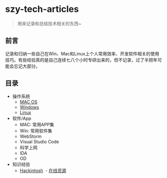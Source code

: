 # szy-tech-articles

> 用来记录和总结技术相关的东西~

## 前言

记录和归纳一些自己在Win、Mac和Linux上个人常用效率、开发软件相关的使用技巧。有些经验真的是自己连续七八个小时专研出来的，但不记录，过了半把年可能会忘记大部分。


## 目录

- 操作系统
  - [MAC OS](https://github.com/szy0syz/szy-tech-articles/blob/master/OS/MAC.md)
  - [Windows](https://github.com/szy0syz/szy-tech-articles/blob/master/OS/Windows.md)
  - [Linux](https://github.com/szy0syz/szy-tech-articles/blob/master/OS/Linux.md)
- 软件/App
  - MAC: 常用APP集
  - Win: 常用软件集
  - WebStorm
  - Visual Studio Code
  - 科学上网
  - IDA
  - OD
- 知识经验
  - [Hackintosh](https://github.com/szy0syz/szy-tech-articles/blob/master/Knowledge/Hackintosh.md)
  - [在线资源](https://github.com/szy0syz/szy-tech-articles/blob/master/Knowledge/online.md)
